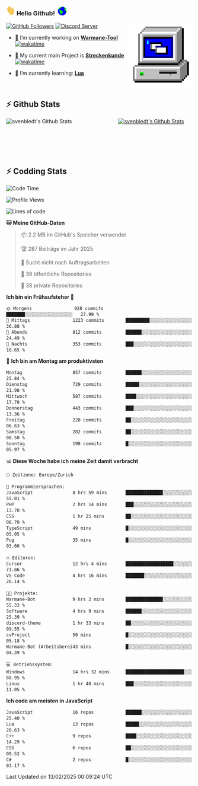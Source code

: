 ### <img src="https://github.com/svenbledt/svenbledt/blob/main/Assets/Hi.gif" height="28" width="24"> **Hello Github!** &nbsp;<img src="https://github.com/svenbledt/svenbledt/blob/main/Assets/Earth.gif" height="24" width="24">
[![GitHub Followers](https://img.shields.io/github/followers/svenbledt?label=Follow&style=flat-squaree&logo=github&labelColor=black&color=black&cacheSeconds=5)](https://github.com/svenbledt)
[![Discord Server](https://img.shields.io/discord/443405445831327754?style=flat-squeree&logo=discord&logoColor=white&label=Trojan%20Rotations%20Server&labelColor=black&color=gray&cacheSeconds=3650)](https://discord.gg/c6GZKjVhxw)
<img align="right" alt="PC GIF" src="https://github.com/svenbledt/svenbledt/blob/main/Assets/PC.gif" width="175" />

<p>

 - 🔭 I’m currently working on **[Warmane-Tool](https://github.com/svenbledt/Warmane-Bot)** [![wakatime](https://wakatime.com/badge/user/eb1cebc0-6a00-4f39-ab37-6770a4331515/project/b1c02622-6489-4920-898c-6e91c5bba727.svg)](https://wakatime.com/badge/user/eb1cebc0-6a00-4f39-ab37-6770a4331515/project/b1c02622-6489-4920-898c-6e91c5bba727)
 - 🔭 My current main Project is **[Streckenkunde](https://github.com/Streckenkunde)** [![wakatime](https://wakatime.com/badge/user/eb1cebc0-6a00-4f39-ab37-6770a4331515/project/8c10f4f0-0d09-4e0e-b526-eec4de9936b6.svg)](https://wakatime.com/badge/user/eb1cebc0-6a00-4f39-ab37-6770a4331515/project/8c10f4f0-0d09-4e0e-b526-eec4de9936b6)

 - 🌱 I’m currently learning: **[Lua](https://www.lua.org/)**
 
</p>

<br>

## :zap: Github Stats

<a href="https://github.com/svenbledt">
  <img align="left" src="https://github-readme-stats.vercel.app/api?username=svenbledt&show_icons=true&title_color=c9d1d9&icon_color=58a6da&text_color=c9d1d9&bg_color=0d1117&hide=issues" alt="svenbledt's Github Stats" width="60%">
 </a>
 <a href="https://github.com/svenbledt">
 <img src="https://github-readme-stats.vercel.app/api/top-langs/?username=svenbledt&show_icons=true&title_color=c9d1d9&icon_color=58a6da&text_color=c9d1d9&bg_color=0d1117" alt="svenbledt's Github Stats" width="35%">
 </a>

<br> <br> <br> <br> 
## :zap: Codding Stats

<!--START_SECTION:waka-->
![Code Time](http://img.shields.io/badge/Code%20Time-456%20hrs%2047%20mins-blue)

![Profile Views](http://img.shields.io/badge/Profilansichten-12-blue)

![Lines of code](https://img.shields.io/badge/Seit%20Hallo%20Welt%20habe%20ich%20geschrieben-29.2%20million%20Codezeilen-blue)

**🐱 Meine GitHub-Daten** 

> 📦 2.2 MB im GitHub's Speicher verwendet 
 > 
> 🏆 287 Beiträge im Jahr 2025
 > 
> 🚫 Sucht nicht nach Auftragsarbeiten
 > 
> 📜 38 öffentliche Repositories 
 > 
> 🔑 38 private Repositories 
 > 
**Ich bin ein Frühaufsteher 🐤** 

```text
🌞 Morgens                928 commits         ███████░░░░░░░░░░░░░░░░░░   27.99 % 
🌆 Mittags                1223 commits        █████████░░░░░░░░░░░░░░░░   36.88 % 
🌃 Abends                 812 commits         ██████░░░░░░░░░░░░░░░░░░░   24.49 % 
🌙 Nachts                 353 commits         ███░░░░░░░░░░░░░░░░░░░░░░   10.65 % 
```
📅 **Ich bin am Montag am produktivsten** 

```text
Montag                   857 commits         ██████░░░░░░░░░░░░░░░░░░░   25.84 % 
Dienstag                 729 commits         █████░░░░░░░░░░░░░░░░░░░░   21.98 % 
Mittwoch                 587 commits         ████░░░░░░░░░░░░░░░░░░░░░   17.70 % 
Donnerstag               443 commits         ███░░░░░░░░░░░░░░░░░░░░░░   13.36 % 
Freitag                  220 commits         ██░░░░░░░░░░░░░░░░░░░░░░░   06.63 % 
Samstag                  282 commits         ██░░░░░░░░░░░░░░░░░░░░░░░   08.50 % 
Sonntag                  198 commits         █░░░░░░░░░░░░░░░░░░░░░░░░   05.97 % 
```


📊 **Diese Woche habe ich meine Zeit damit verbracht** 

```text
🕑︎ Zeitzone: Europe/Zurich

💬 Programmiersprachen: 
JavaScript               8 hrs 59 mins       ██████████████░░░░░░░░░░░   55.01 % 
PHP                      2 hrs 14 mins       ███░░░░░░░░░░░░░░░░░░░░░░   13.70 % 
CSS                      1 hr 25 mins        ██░░░░░░░░░░░░░░░░░░░░░░░   08.70 % 
TypeScript               49 mins             █░░░░░░░░░░░░░░░░░░░░░░░░   05.05 % 
Pug                      35 mins             █░░░░░░░░░░░░░░░░░░░░░░░░   03.66 % 

🔥 Editoren: 
Cursor                   12 hrs 4 mins       ██████████████████░░░░░░░   73.86 % 
VS Code                  4 hrs 16 mins       ███████░░░░░░░░░░░░░░░░░░   26.14 % 

🐱‍💻 Projekte: 
Warmane-Bot              9 hrs 2 mins        ██████████████░░░░░░░░░░░   55.33 % 
Software                 4 hrs 9 mins        ██████░░░░░░░░░░░░░░░░░░░   25.39 % 
discord-theme            1 hr 33 mins        ██░░░░░░░░░░░░░░░░░░░░░░░   09.55 % 
cvProject                50 mins             █░░░░░░░░░░░░░░░░░░░░░░░░   05.18 % 
Warmane-Bot (Arbeitsberei43 mins             █░░░░░░░░░░░░░░░░░░░░░░░░   04.39 % 

💻 Betriebssystem: 
Windows                  14 hrs 32 mins      ██████████████████████░░░   88.95 % 
Linux                    1 hr 48 mins        ███░░░░░░░░░░░░░░░░░░░░░░   11.05 % 
```

**Ich code am meisten in JavaScript** 

```text
JavaScript               16 repos            ██████░░░░░░░░░░░░░░░░░░░   25.40 % 
Lua                      13 repos            █████░░░░░░░░░░░░░░░░░░░░   20.63 % 
C++                      9 repos             ████░░░░░░░░░░░░░░░░░░░░░   14.29 % 
CSS                      6 repos             ██░░░░░░░░░░░░░░░░░░░░░░░   09.52 % 
C#                       2 repos             █░░░░░░░░░░░░░░░░░░░░░░░░   03.17 % 
```




 Last Updated on 13/02/2025 00:09:24 UTC
<!--END_SECTION:waka-->
